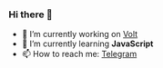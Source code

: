 ### Hi there 👋

- 🔭 I’m currently working on [Volt](https://github.com/voltiaxd?tab=repositories)
- 🌱 I’m currently learning **JavaScript**
- 📫 How to reach me: [Telegram](https://web.telegram.org/)
